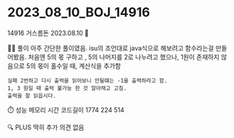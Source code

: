 # 2023_08_10_BOJ_14916

14916 거스름돈 2023.08.10 📆

👩‍🏫 풀이
아주 간단한 풀이였음. isu의 조언대로 java식으로 해보려고 함수라는걸 만들어봤음.
처음엔 5의 몫 구하고 , 5의 나머지를 2로 나누려고 했으나, 1원이 존재하지 않음으로 5의 몫이 홀수일 때, 계산식을 추가함

    실패 2번하고 다시 출력을 읽어보니 안될떄는 -1을 출력하라고 함.
    1, 3 원일 때 출력 불가능 한 것 알아채고 고침.
    출력을 잘 읽읍시다.

⏱️ 성능
메모리 시간 코드길이
1774 224 514

🔍 PLUS
딱히 추가 의견 없음
